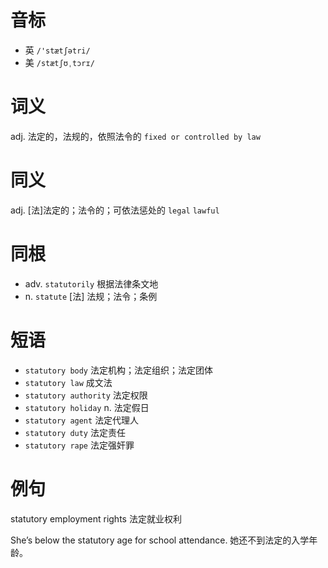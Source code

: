 # 音标

- 英 `/'stætʃətri/`
- 美 `/stætʃʊˌtɔrɪ/`

# 词义

adj. 法定的，法规的，依照法令的
`fixed or controlled by law`

# 同义

adj. [法]法定的；法令的；可依法惩处的
`legal` `lawful`

# 同根

- adv. `statutorily` 根据法律条文地
- n. `statute` [法] 法规；法令；条例

# 短语

- `statutory body` 法定机构；法定组织；法定团体
- `statutory law` 成文法
- `statutory authority` 法定权限
- `statutory holiday` n. 法定假日
- `statutory agent` 法定代理人
- `statutory duty` 法定责任
- `statutory rape` 法定强奸罪

# 例句

statutory employment rights
法定就业权利

She’s below the statutory age for school attendance.
她还不到法定的入学年龄。


